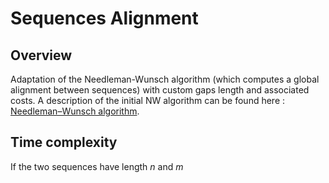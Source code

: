 # Sequences Alignment

## Overview 

Adaptation of the Needleman-Wunsch algorithm (which computes a global alignment between sequences) with custom gaps length and associated costs. A description of the initial NW algorithm can be found here : [Needleman–Wunsch algorithm](https://en.wikipedia.org/wiki/Needleman–Wunsch_algorithm). 


## Time complexity

If the two sequences have length $`n`$ and $m$
